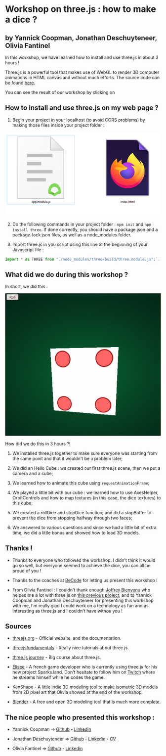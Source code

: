 # Workshop on three.js : how to make a dice ?

## by Yannick Coopman, Jonathan Deschuyteneer, Olivia Fantinel

In this workshop, we have learned how to install and use three.js in about 3 hours ! 

Three.js is a powerful tool that makes use of WebGL to render 3D computer animations in HTML canvas and without much efforts. The source code can be found [here](https://github.com/mrdoob/three.js/).

You can see the result of our workshop by clicking on 


## How to install and use three.js on my web page ?

1. Begin your project in your localhost (to avoid CORS problems) by making those files inside your project folder :

![files](./screenshots/files.png)

2. Do the following commands in your project folder : `npm init` and `npm install three`. If done correctly, you should have a package.json and a package-lock.json files, as well as a node_modules folder.

3. Import three.js in you script using this line at the beginning of your Javascript file : 

```js
import * as THREE from "./node_modules/three/build/three.module.js";`.
```


## What did we do during this workshop ?

In short, we did this : 

![this should be a gif of our dice :(](./screenshots/dice.gif)

How did we do this in 3 hours ?!

1. We installed three.js together to make sure everyone was starting from the same point and that it wouldn't be a problem later;

2. We did an Hello Cube : we created our first three.js scene, then we put a camera and a cube;

3. We learned how to animate this cube using `requestAnimationFrame`;

4. We played a little bit with our cube : we learned how to use AxesHelper, OrbitControls and how to map textures (in this case, the dice textures) to this cube;

5. We created a rollDice and stopDice function, and did a stopBuffer to prevent the dice from stopping halfway through two faces;

6. We answered to various questions and since we had a little bit of extra time, we did a little bonus and showed how to load 3D models.


## Thanks !

* Thanks to everyone who followed the workshop. I didn't think it would go so well, but everyone seemed to achieve the dice, you can all be proud of you !

* Thanks to the coaches at [BeCode](https://becode.org/) for letting us present this workshop !

* From Olivia Fantinel : I couldn't thank enough [Joffrey Bienvenu](https://joffreybvn.be/) who helped me a lot with three.js on [this previous project](https://github.com/tanoshiibot/ImmoEliza), and to Yannick Coopman and Jonathan Deschuyteneer for presenting this workshop with me, I'm really glad I could work on a technology as fun and as interesting as three.js and I couldn't have withou you !


## Sources

* [threejs.org](https://threejs.org/) - Official website, and the documentation.

* [threejsfundamentals](https://threejsfundamentals.org/threejs/lessons/threejs-fundamentals.html) - Really nice tutorials about three.js.

* [three.js journey](https://threejs-journey.xyz/) - Big course about three.js.

* [Élisée](https://twitter.com/elisee) - A french game developer who is currently using three.js for his new project Sparks.land. Don't hesitate to follow him on [Twitch](https://www.twitch.tv/eliseegw) where he streams himself while he codes the game.

* [KenShape](https://kenney.itch.io/kenshape) - A little indie 3D modeling tool to make isometric 3D models from 2D pixel art that Olivia showed at the end of the workshop.

* [Blender](https://www.blender.org/) - A free and open 3D modeling tool that is much more complete.


## The nice people who presented this workshop :

* Yannick Coopman => [Github](https://github.com/Yaco-99) - [Linkedin](https://www.linkedin.com/in/yannick-coopman/)

* Jonathan Deschuyteneer => [Github](https://github.com/deschuyteneerj/) - [Linkedin](https://www.linkedin.com/in/jonathan-deschuyteneer/) - [CV](https://deschuyteneerj.github.io/Mon-CV/)

* Olivia Fantinel => [Github](https://github.com/tanoshiibot) - [Linkedin](https://www.linkedin.com/in/olivia-fantinel/)


